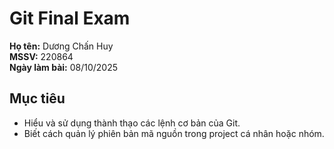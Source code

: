# Git Final Exam  
**Họ tên:** Dương Chấn Huy  
**MSSV:** 220864  
**Ngày làm bài:** 08/10/2025  

## Mục tiêu  
- Hiểu và sử dụng thành thạo các lệnh cơ bản của Git.  
- Biết cách quản lý phiên bản mã nguồn trong project cá nhân hoặc nhóm.

